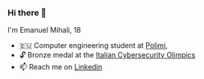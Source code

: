 ### Hi there 👋

I'm Emanuel Mihali, 18

- 🇪🇺 Computer engineering student at [Polimi](https://www.polimi.it),
- 🔓 Bronze medal at the [Italian Cybersecurity Olimpics](https://olicyber.it/edizioni/2022)
- 📫 Reach me on [Linkedin](https://www.linkedin.com/in/emanuel-mihali/)
